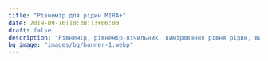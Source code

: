 ```yaml
---
title: "Рівнемір для рідин MIRA+"
date: 2019-09-16T10:30:13+06:00
draft: false
description: "Рівнемір, рівнемір-лічильник, вимірювання рівня рідин, вимірювання рівня  скраплених газів, рівнемір для рідин, рівнемір для нафтопродуктів, рівнемір для олії, рівнемір для води, рівнемір для підакцизних товарів, звіт за рівнемірами-лічильниками, звіт в ДФС податкову"
bg_image: "images/bg/banner-1.webp"
---
```


